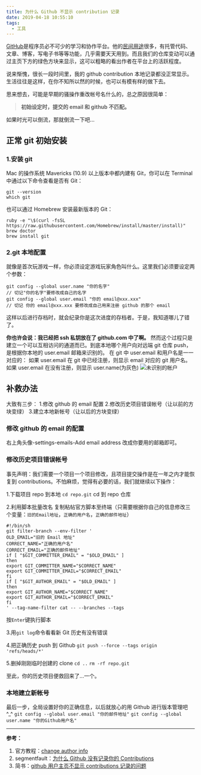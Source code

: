 ```yaml
---
title: 为什么 Github 不显示 contribution 记录
date: 2019-04-18 10:55:10
tags:
  - 工具
---
```


[GitHub](https://zh.wikipedia.org/wiki/GitHub)是程序员必不可少的学习和协作平台。他的[民间用途](http://www.longtask.net/2017/12/05/github-innovation/)很多，有托管代码、文章、博客，写电子书等等功能，几乎需要天天用到。而且我们的仓库变动可以通过主页下方的绿色方块来显示，这可以粗略的看出作者在平台上的活跃程度。

说来惭愧，很长一段时间里，我的 github contribution 本地记录都没正常显示。生活往往是这样，在你不知所以然的时候，也可以有模有样的做下去。

思来想去，可能是早期的骚操作重改帐号名什么的，总之原因很简单：

> **初始设定时，提交的 email 和 github 不匹配。**

如果时光可以倒流，那就倒流一下吧...

## 正常 git 初始安装

### 1.安装 git

Mac 的操作系统 Mavericks (10.9) 以上版本中都内建有 Git，你可以在 Terminal 中通过以下命令查看是否有 Git：

```
git --version
which git
```

也可以通过 Homebrew 安装最新版本的 Git：

```
ruby -e "\$(curl -fsSL https://raw.githubusercontent.com/Homebrew/install/master/install)"
brew doctor
brew install git
```

### 2.git 本地配置

就像是首次玩游戏一样，你必须设定游戏玩家角色叫什么。这里我们必须要设定两个参数：

```
git config --global user.name "你的名字"
// 切记"你的名字"要修改成自己的名字
git config --global user.email "你的 email@xxx.xxx"
// 切记 你的 email@xxx.xxx 要修改成自己用来注册 github 的那个 email
```

这样以后进行存档时，就会纪录你是这次进度的存档者。于是，我知道哪儿了错了。

**你也许会说：我已经把 ssh 私钥放在了 github.com 中了啊。**
然而这个过程只是建立一个可以互相访问的通道而已。到底本地哪个用户向对远端 git 仓库 push，是根据你本地的 user.email 邮箱来识别的。
在 git 中 user.email 和用户名是一一对应的：
如果 user.email 在 git 中已经注册，则显示 email 对应的 git 用户名。
如果 user.email 在没有注册，则显示 user.name(为灰色)
![未识别的帐户](https://ws3.sinaimg.cn/large/006tNc79gy1g26lrvcxm3j31ac0fsdhz.jpg)

## 补救办法

大致有三步： 1.修改 github 的 email 配置 2.修改历史项目错误帐号（让以前的方块变绿） 3.建立本地新帐号（让以后的方块变绿）

### 修改 github 的 email 的配置

右上角头像-settings-emails-Add email address
改成你要用的邮箱即可。

### 修改历史项目错误帐号

事先声明：我们需要一个项目一个项目修改，且项目提交操作是在一年之内才能恢复到 contributions。不怕麻烦，觉得有必要的话，我们就继续以下操作：

1.下载项目 repo 到本地
`cd repo.git`
cd 到 repo 仓库

2.利用脚本批量改名
复制粘帖官方脚本至终端（只需要根据你自己的信息修改三个变量：`旧的Email地址`，`正确的用户名`，`正确的邮件地址`）

```
#!/bin/sh
git filter-branch --env-filter '
OLD_EMAIL="旧的 Email 地址"
CORRECT_NAME="正确的用户名"
CORRECT_EMAIL="正确的邮件地址"
if [ "$GIT_COMMITTER_EMAIL" = "$OLD_EMAIL" ]
then
export GIT_COMMITTER_NAME="$CORRECT_NAME"
export GIT_COMMITTER_EMAIL="$CORRECT_EMAIL"
fi
if [ "$GIT_AUTHOR_EMAIL" = "$OLD_EMAIL" ]
then
export GIT_AUTHOR_NAME="$CORRECT_NAME"
export GIT_AUTHOR_EMAIL="$CORRECT_EMAIL"
fi
' --tag-name-filter cat -- --branches --tags
```

按`Enter`键执行脚本

3.用`git log`命令看看新 Git 历史有没有错误

4.把正确历史 push 到 Github
`git push --force --tags origin 'refs/heads/*'`

5.删掉刚刚临时创建的 clone
`cd ..`
`rm -rf repo.git`

至此，你的历史项目便救回来了...一个。

### 本地建立新帐号

最后一步，全局设置好你的正确信息，以后就放心的用 Github 进行版本管理吧 ^\_^
`git config --global user.email "你的邮件地址"`
`git config --global user.name "你的Github用户名"`

---

**参考：**

1. 官方教程：[change author info](https://help.github.com/en/articles/changing-author-info)
2. segmentfault：[为什么 Github 没有记录你的 Contributions](https://segmentfault.com/a/1190000004318632)
3. 简书：[github 用户主页不显示 contributions 记录的问题](https://www.jianshu.com/p/82ee1c341456)
